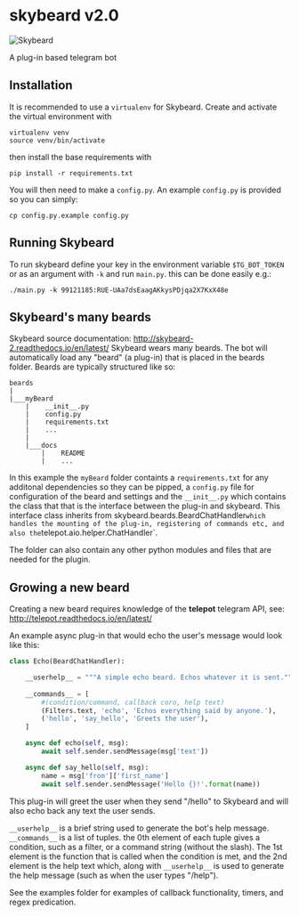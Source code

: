 # skybeard v2.0

![Skybeard](http://i.imgur.com/BkjfI3k.png)

A plug-in based telegram bot

## Installation
It is recommended to use a `virtualenv` for Skybeard. Create and activate the virtual environment with
```
virtualenv venv
source venv/bin/activate
```
then install the base requirements with
```
pip install -r requirements.txt
```

You will then need to make a `config.py`. An example `config.py` is provided so you can simply:
```
cp config.py.example config.py
```

## Running Skybeard

To run skybeard define your key in the environment variable `$TG_BOT_TOKEN` or as an argument with `-k` and run `main.py`. this can be done easily e.g.:

    ./main.py -k 99121185:RUE-UAa7dsEaagAKkysPDjqa2X7KxX48e 

## Skybeard's many beards
Skybeard source documentation: http://skybeard-2.readthedocs.io/en/latest/
Skybeard wears many beards. The bot will automatically load any "beard" (a plug-in) that is placed in the beards folder. Beards are typically structured like so:

```
beards
|
|___myBeard
    |    __init__.py
    |    config.py
    |    requirements.txt
    |    ...
    |
    |___docs
        |    README
        |    ...
```

In this example the `myBeard` folder containts a `requirements.txt` for any additonal dependencies so they can be pipped, a `config.py` file for configuration of the beard and settings and the `__init__.py` which contains the class that that is the interface between the plug-in and skybeard. 
This interface class inherits from skybeard.beards.BeardChatHandler` which handles the mounting of the plug-in, registering of commands etc, and also the `telepot.aio.helper.ChatHandler`. 

The folder can also contain any other python modules and files that are needed for the plugin.

## Growing a new beard
Creating a new beard requires knowledge of the **telepot** telegram API, see: http://telepot.readthedocs.io/en/latest/

An example async plug-in that would echo the user's message would look like this:



```Python
class Echo(BeardChatHandler):

    __userhelp__ = """A simple echo beard. Echos whatever it is sent."""
 
    __commands__ = [
        #(condition/command, callback coro, help text)
        (Filters.text, 'echo', 'Echos everything said by anyone.'),
        ('hello', 'say_hello', 'Greets the user'),
    ]

    async def echo(self, msg):
        await self.sender.sendMessage(msg['text'])

    async def say_hello(self, msg):
        name = msg['from']['first_name']
        await self.sender.sendMessage('Hello {}!'.format(name))

```
This plug-in will greet the user when they send "/hello" to Skybeard  and will also echo back any text the user sends.

`__userhelp__` is a brief string used to generate the bot's help message.
`__commands__` is a list of tuples. the 0th element of each tuple gives a condition, such as a filter, or a command string (without the slash). The 1st element is the function that is called when the condition is met, and the 2nd element is the help text which, along with `__userhelp__` is used to generate the help message (such as when the user types "/help").


See the examples folder for examples of callback functionality, timers, and regex predication. 

